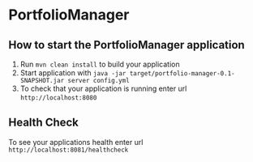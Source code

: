 # PortfolioManager

How to start the PortfolioManager application
---

1. Run `mvn clean install` to build your application
1. Start application with `java -jar target/portfolio-manager-0.1-SNAPSHOT.jar server config.yml`
1. To check that your application is running enter url `http://localhost:8080`

Health Check
---

To see your applications health enter url `http://localhost:8081/healthcheck`
